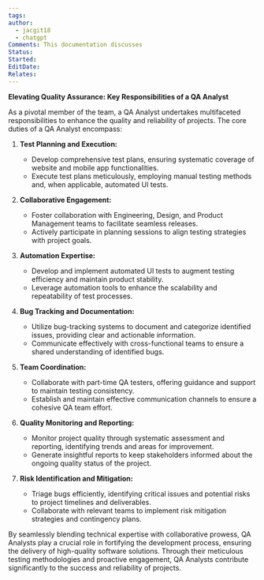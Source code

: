```yaml
---
tags: 
author:
  - jacgit18
  - chatgpt
Comments: This documentation discusses
Status: 
Started: 
EditDate: 
Relates:
---
```

**Elevating Quality Assurance: Key Responsibilities of a QA Analyst**

As a pivotal member of the team, a QA Analyst undertakes multifaceted responsibilities to enhance the quality and reliability of projects. The core duties of a QA Analyst encompass:

1. **Test Planning and Execution:**
   - Develop comprehensive test plans, ensuring systematic coverage of website and mobile app functionalities.
   - Execute test plans meticulously, employing manual testing methods and, when applicable, automated UI tests.

2. **Collaborative Engagement:**
   - Foster collaboration with Engineering, Design, and Product Management teams to facilitate seamless releases.
   - Actively participate in planning sessions to align testing strategies with project goals.

3. **Automation Expertise:**
   - Develop and implement automated UI tests to augment testing efficiency and maintain product stability.
   - Leverage automation tools to enhance the scalability and repeatability of test processes.

4. **Bug Tracking and Documentation:**
   - Utilize bug-tracking systems to document and categorize identified issues, providing clear and actionable information.
   - Communicate effectively with cross-functional teams to ensure a shared understanding of identified bugs.

5. **Team Coordination:**
   - Collaborate with part-time QA testers, offering guidance and support to maintain testing consistency.
   - Establish and maintain effective communication channels to ensure a cohesive QA team effort.

6. **Quality Monitoring and Reporting:**
   - Monitor project quality through systematic assessment and reporting, identifying trends and areas for improvement.
   - Generate insightful reports to keep stakeholders informed about the ongoing quality status of the project.

7. **Risk Identification and Mitigation:**
   - Triage bugs efficiently, identifying critical issues and potential risks to project timelines and deliverables.
   - Collaborate with relevant teams to implement risk mitigation strategies and contingency plans.

By seamlessly blending technical expertise with collaborative prowess, QA Analysts play a crucial role in fortifying the development process, ensuring the delivery of high-quality software solutions. Through their meticulous testing methodologies and proactive engagement, QA Analysts contribute significantly to the success and reliability of projects.